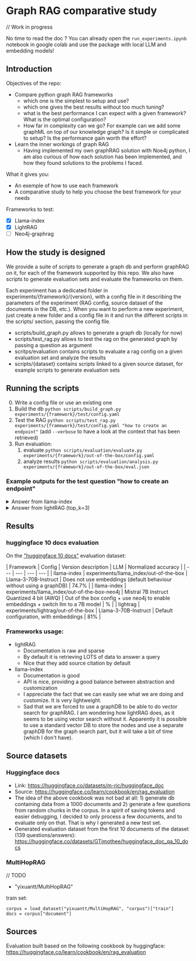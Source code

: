 # Graph RAG comparative study

// Work in progress

No time to read the doc ? 
   You can already open the ```run_experiments.ipynb``` notebook in google colab and use the package with local LLM and embedding models!

## Introduction

Objectives of the repo:
- Compare python graph RAG frameworks
   - which one is the simplest to setup and use? 
   - which one gives the best results without too much tuning? 
   - what is the best performance I can expect with a given framework? What is the optimal configuration? 
   - How far in complexity can we go? For example can we add some graphML on top of our knowledge graph? Is it simple or complicated to setup? Is the performance gain worth the effort? 
- Learn the inner workings of graph RAG
   - Having implemented my own graphRAG solution with Noe4j python, I am also curious of how each solution has been implemented, and how they found solutions to the problems I faced.

What it gives you:
- An exemple of how to use each framework
- A comparative study to help you choose the best framework for your needs

Frameworks to test:
- [x] Llama-index
- [x] LightRAG
- [ ] Neo4j-graphrag

## How the study is designed

We provide a suite of scripts to generate a graph db and perform graphRAG on it, for each of the framework supported by this repo. We also have scripts to generate evaluation sets and evaluate the frameworks on them. 

Each experiment has a dedicated folder in experiments/{framework}/{version}, with a config file in it describing the parameters of the experiment (RAG config, source dataset of the documents in the DB, etc.). When you want to perform a new experiment, just create a new folder and a config file in it and run the different scripts in the scripts/ section, passing the config file.

- scripts/build_graph.py allows to generate a graph db (locally for now)
- scripts/test_rag.py allows to test the rag on the generated graph by passing a question as argument
- scritps/evaluation contains scripts to evaluate a rag config on a given evaluation set and analyze the results
- scripts/{dataset} contains scripts linked to a given source dataset, for example scripts to generate evaluation sets

## Running the scripts

0. Write a config file or use an existing one
1. Build the db ```python scripts/build_graph.py experiments/{framework}/test/config.yaml```
2. Test the RAG ```python scripts/test_rag.py experiments/{framework}/test/config.yaml "how to create an endpoint"``` (add ```--verbose``` to have a look at the context that has been retrieved)
3. Run evaluation:
   1. evaluate ```python scripts/evaluation/evaluate.py experiments/{framework}/out-of-the-box/config.yaml```
   2. analyze results ```python scripts/evaluation/analysis.py experiments/{framework}/out-of-the-box/eval.json```

### Example outputs for the test question "how to create an endpoint"

<details>
<summary>Answer from llama-index</summary>
To create an endpoint, follow these steps: 

1. Enter the required Hugging Face Repository ID and your desired endpoint name.
2. Select your Cloud Provider and region.
3. Define the Security Level for the Endpoint.
4. Create your Endpoint by clicking **Create Endpoint**. 
5. Wait for the Endpoint to build, initialize, and run, which can take between 1 to 5 minutes.
6. Test your Endpoint in the overview with the Inference widget.
</details>
<details>
<summary>Answer from lightRAG (top_k=3)</summary>
Creating an Endpoint on Hugging Face involves several steps, which are outlined below:

**Step 1: Enter the Hugging Face Repository ID and your desired endpoint name**

Go to the [Endpoint creation page](https://ui.endpoints.huggingface.co/new) and enter the Hugging Face Repository ID and your desired endpoint name.

**Step 2: Select your Cloud Provider and region**

Select your Cloud Provider (initially, only AWS is available) and region (either `us-east-1` or `eu-west-1`). You can also request to test Endpoints with other Cloud Providers or regions.

**Step 3: Define the Security Level for the Endpoint**

Define the Security Level for the Endpoint.

**Step 4: Create your Endpoint**

Click **Create Endpoint**. By default, your Endpoint is created with a medium CPU (2 x 4GB vCPUs with Intel Xeon Ice Lake). The cost estimate assumes the Endpoint will be up for an entire month and does not take autoscaling into account.

**Step 5: Wait for the Endpoint to build, initialize, and run**

Wait for the Endpoint to build, initialize, and run, which can take between 1 to 5 minutes.

**Step 6: Test your Endpoint**

Test your Endpoint in the overview with the Inference widget.

Here's an example of how to deploy the `distilbert-base-uncased-finetuned-sst-2-english` model for text classification:

<img src="https://raw.githubusercontent.com/huggingface/hf-endpoints-documentation/main/assets/1_repository.png" alt="select repository" />
<img src="https://raw.githubusercontent.com/huggingface/hf-endpoints-documentation/main/assets/1_region.png" alt="select region" />
<img src="https://raw.githubusercontent.com/huggingface/hf-endpoints-documentation/main/assets/1_security.png" alt="define security" />
<img src="https://raw.githubusercontent.com/huggingface/hf-endpoints-documentation/main/assets/1_create_cost.png" alt="create endpoint" />
<img src="https://raw.githubusercontent.com/huggingface/hf-endpoints-documentation/main/assets/overview.png" alt="overview" />
<img src="https://raw.githubusercontent.com/huggingface/hf-endpoints-documentation/main/assets/1_inference.png" alt="run inference" />

References:
[1. DC] Create an Endpoint
[2. KG] Hugging Face, organization
[3. KG] Endpoint creation page, category
</details>

## Results

### huggingface 10 docs evaluation

On the ["huggingface 10 docs"](https://huggingface.co/datasets/GTimothee/huggingface_doc_qa_10_docs) evaluation dataset:

| Framework | Config | Version description | LLM | Normalized accuracy |
| --- | --- | --- | --- |
| llama-index | experiments/llama_index/out-of-the-box | Llama-3-70B-Instruct | Does not use embeddings (default behaviour without using a graphDB) | 74.7% |
| llama-index | experiments/llama_index/out-of-the-box-neo4j | Mistral 7B Instruct Quantized 4 bit (AWQ) | Out of the box config + use neo4j to enable embeddings + switch llm to a 7B model | % |
| lightrag | experiments/lightrag/out-of-the-box | Llama-3-70B-Instruct | Default configuration, with embeddings | 81% |

### Frameworks usage: 
- lightRAG
   - Documentation is raw and sparse
   - By default it is retrieving LOTS of data to answer a query
   - Nice that they add source citation by default
- llama-index
   - Documentation is good
   - API is nice, providing a good balance between abstraction and customization
   - I appreciate the fact that we can easily see what we are doing and customize. It is very lightweight.
   - Sad that we are forced to use a graphDB to be able to do vector search for graphRAG. I am wondering how lightRAG does, as it seems to be using vector search without it. Apparently it is possible to use a standard vector DB to store the nodes and use a separate graphDB for the graph search part, but it will take a bit of time (which I don't have). 

## Source datasets

### Huggingface docs
- Link: https://huggingface.co/datasets/m-ric/huggingface_doc
- Source: https://huggingface.co/learn/cookbook/en/rag_evaluation
- The idea of the above cookbook was not bad at all: 1) generate db containing data from a 1000 documents and 2) generate a few questions from random chunks in the corpus. In a spirit of saving tokens and easier debugging, I decided to only process a few documents, and to evaluate only on that. That is why I generated a new test set. 
- Generated evaluation dataset from the first 10 documents of the dataset (139 questions/answers): https://huggingface.co/datasets/GTimothee/huggingface_doc_qa_10_docs

### MultiHopRAG
// TODO
- "yixuantt/MultiHopRAG"

train set: 
```
corpus = load_dataset("yixuantt/MultiHopRAG", "corpus")["train"]
docs = corpus["document"]
```

## Sources

Evaluation built based on the following cookbook by huggingface: https://huggingface.co/learn/cookbook/en/rag_evaluation


